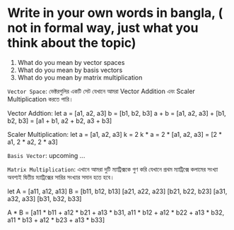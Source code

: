 # Write in your own words in bangla, ( not in formal way, just what you think about the topic)

1. What do you mean by vector spaces
2. What do you mean by basis vectors
3. What do you mean by matrix multiplication

`Vector Space`: ভেক্টরগুলির একটি সেট যেখানে আমরা Vector Addition এবং Scaler Multiplication করতে পারি।

Vector Addtion:
let a = [a1, a2, a3] b = [b1, b2, b3]
a + b = [a1, a2, a3] + [b1, b2, b3] = [a1 + b1, a2 + b2, a3 + b3]

Scaler Multiplication:
let a = [a1, a2, a3] k = 2
k * a = 2 * [a1, a2, a3] = [2 * a1, 2 * a2, 2 * a3]

`Basis Vector`: upcoming ...

`Matrix Multiplication`: এখানে আমরা দুটি ম্যাট্রিক্সকে গুণ করি যেখানে প্রথম ম্যাট্রিক্সে কলামের সংখ্যা অবশ্যই দ্বিতীয় ম্যাট্রিক্সের সারির সংখ্যার সমান হতে হবে।

let A = [a11, a12, a13] B = [b11, b12, b13]
        [a21, a22, a23]     [b21, b22, b23]
        [a31, a32, a33]     [b31, b32, b33]

A * B = [a11 * b11 + a12 * b21 + a13 * b31, a11 * b12 + a12 * b22 + a13 * b32, a11 * b13 + a12 * b23 + a13 * b33]
